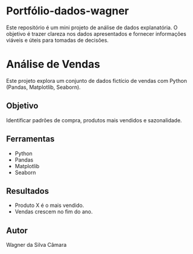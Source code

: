 # Portfólio-dados-wagner

Este repositório é um mini projeto de análise de dados explanatória. O objetivo é trazer clareza nos dados apresentados e fornecer informações viáveis e úteis para tomadas de decisões.

# Análise de Vendas

Este projeto explora um conjunto de dados fictício de vendas com Python (Pandas, Matplotlib, Seaborn).

## Objetivo

Identificar padrões de compra, produtos mais vendidos e sazonalidade.

## Ferramentas
- Python
- Pandas
- Matplotlib
- Seaborn

## Resultados

- Produto X é o mais vendido.
- Vendas crescem no fim do ano.

## Autor
Wagner da Silva Câmara
